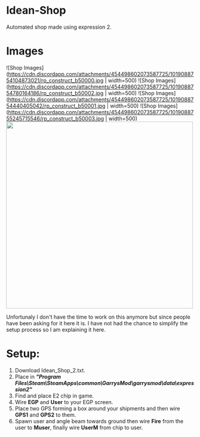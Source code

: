 # Idean-Shop
Automated shop made using expression 2.

# Images
![Shop Images](https://cdn.discordapp.com/attachments/454498602073587725/1019088754104873021/rp_construct_b50000.jpg | width=500)
![Shop Images](https://cdn.discordapp.com/attachments/454498602073587725/1019088754780164186/rp_construct_b50002.jpg | width=500)
![Shop Images](https://cdn.discordapp.com/attachments/454498602073587725/1019088754440405042/rp_construct_b50001.jpg | width=500)
![Shop Images](https://cdn.discordapp.com/attachments/454498602073587725/1019088755245715546/rp_construct_b50003.jpg | width=500)
<img src="https://cdn.discordapp.com/attachments/454498602073587725/1019088755245715546/rp_construct_b50003.jpg" width="500">

Unfortunaly I don't have the time to work on this anymore but since people have been asking for it here it is. I have not had the chance to simplify the setup process so I am explaining it here.

# Setup:
1. Download Idean_Shop_2.txt.
2. Place in **_"Program Files\Steam\SteamApps\common\GarrysMod\garrysmod\data\expression2"_**
3. Find and place E2 chip in game.
4. Wire __EGP__ and __User__ to your EGP screen.
5. Place two GPS forming a box around your shipments and then wire __GPS1__ and __GPS2__ to them.
6. Spawn user and angle beam towards ground then wire __Fire__ from the user to __Muser__, finally wire __UserM__ from chip to user.
